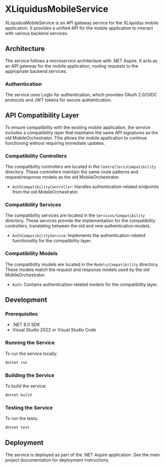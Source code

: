 # XLiquidusMobileService

XLiquidusMobileService is an API gateway service for the XLiquidus mobile application. It provides a unified API for the mobile application to interact with various backend services.

## Architecture

The service follows a microservice architecture with .NET Aspire. It acts as an API gateway for the mobile application, routing requests to the appropriate backend services.

### Authentication

The service uses Logto for authentication, which provides OAuth 2.0/OIDC protocols and JWT tokens for secure authentication.

## API Compatibility Layer

To ensure compatibility with the existing mobile application, the service includes a compatibility layer that maintains the same API signatures as the old MobileOrchestrator. This allows the mobile application to continue functioning without requiring immediate updates.

### Compatibility Controllers

The compatibility controllers are located in the `Controllers/Compatibility` directory. These controllers maintain the same route patterns and request/response models as the old MobileOrchestrator.

- `AuthCompatibilityController`: Handles authentication-related endpoints from the old MobileOrchestrator.

### Compatibility Services

The compatibility services are located in the `Services/Compatibility` directory. These services provide the implementation for the compatibility controllers, translating between the old and new authentication models.

- `AuthCompatibilityService`: Implements the authentication-related functionality for the compatibility layer.

### Compatibility Models

The compatibility models are located in the `Models/Compatibility` directory. These models match the request and response models used by the old MobileOrchestrator.

- `Auth`: Contains authentication-related models for the compatibility layer.

## Development

### Prerequisites

- .NET 8.0 SDK
- Visual Studio 2022 or Visual Studio Code

### Running the Service

To run the service locally:

```bash
dotnet run
```

### Building the Service

To build the service:

```bash
dotnet build
```

### Testing the Service

To run the tests:

```bash
dotnet test
```

## Deployment

The service is deployed as part of the .NET Aspire application. See the main project documentation for deployment instructions.
